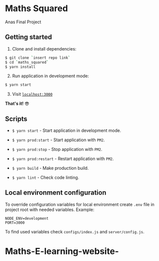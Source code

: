# Maths Squared

Anas Final Project

## Getting started

1. Clone and install dependencies:

```bash
$ git clone `insert repo link`
$ cd `maths_squared`
$ yarn install
```

2. Run application in development mode:

```bash
$ yarn start
```

3. Visit [`localhost:3000`](http://localhost:3000)

**That's it!** :sunglasses:

## Scripts

* `$ yarn start` - Start application in development mode.

* `$ yarn prod:start` - Start application with `PM2`.

* `$ yarn prod:stop` - Stop application with `PM2`.

* `$ yarn prod:restart` - Restart application with `PM2`.

* `$ yarn build` - Make production build.

* `$ yarn lint` - Check code linting.

## Local environment configuration

To override configuration variables for local environment create `.env` file in project root with needed variables. Example:
```
NODE_ENV=development
PORT=3000
```
To find used variables check `configs/index.js` and `server/config.js`.
# Maths-E-learning-website-
